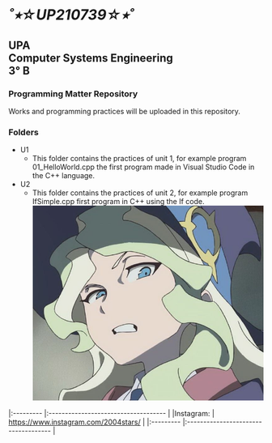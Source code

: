 # ___˚⭒☆UP210739☆⭒˚___
## UPA<br>Computer Systems Engineering<br>3° B
### Programming Matter Repository
Works and programming practices will be uploaded in this repository.<br>
### Folders
- U1
  - This folder contains the practices of unit 1, for example program 01_HelloWorld.cpp the first program made in Visual Studio Code in the C++ language.
- U2
  - This folder contains the practices of unit 2, for example program IfSimple.cpp first program in C++ using the If code.<br>
![):](imagen/wtf.jpg)

|:--------- |:------------------------------------ |
|Instagram: | https://www.instagram.com/2004stars/ |
|:--------- |:------------------------------------ |
